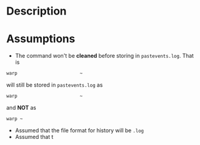 # Description

# Assumptions
- The command won't be **cleaned** before storing in `pastevents.log`. That is
```bash
warp                       ~
```

will still be stored in `pastevents.log` as 
```bash
warp                       ~
```

and **NOT** as 
```bash
warp ~
```

- Assumed that the file format for history will be `.log`
- Assumed that t